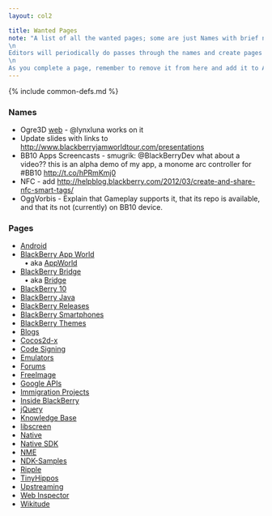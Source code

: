 ```yaml
---
layout: col2

title: Wanted Pages
note: "A list of all the wanted pages; some are just Names with brief notes; some are pages under construction.\
\n
Editors will periodically do passes through the names and create pages that can be edited easily\
\n
As you complete a page, remember to remove it from here and add it to All Pages, Recent Pages and the common-defs map"
---
```

{% include common-defs.md %}

### Names
* Ogre3D [web](http://www.ogre3d.org/) - @lynxluna works on it
* Update slides with links to http://www.blackberryjamworldtour.com/presentations
* BB10 Apps Screencasts - smugrik: @BlackBerryDev what about a video?? this is an alpha demo of my app, a monome arc controller for #BB10 http://t.co/hPRmKmj0
* NFC - add http://helpblog.blackberry.com/2012/03/create-and-share-nfc-smart-tags/
* OggVorbis - Explain that Gameplay supports it, that its repo is available, and that its not (currently) on BB10 device.


### Pages
* [Android](Android.html)
* [BlackBerry App World](BlackBerry_App_World.html)  
&nbsp;&nbsp;&bull; aka [AppWorld](AppWorld.html)
* [BlackBerry Bridge](BlackBerry_Bridge.html)  
&nbsp;&nbsp;&bull; aka [Bridge](Bridge.html)
* [BlackBerry 10](BlackBerry_10.html)
* [BlackBerry Java](BlackBerry_Java.html)
* [BlackBerry Releases](BlackBerry_Releases.html)
* [BlackBerry Smartphones](BlackBerry_Smartphones.html)
* [BlackBerry Themes](BlackBerry_Themes.html)
* [Blogs](Blogs.html)
* [Cocos2d-x](Cocos2d-x.html)
* [Code Signing](Code_Signing.html)
* [Emulators](Emulators.html)
* [Forums](Forums.html)
* [FreeImage](FreeImage.html)
* [Google APIs](Google_APIs.html)
* [Immigration Projects](Immigration_Projects.html)
* [Inside BlackBerry](Inside_BlackBerry.html)
* [jQuery](jQuery.html)
* [Knowledge Base](Knowledge_Base.html)
* [libscreen](libscreen.html)
* [Native](Native.html)
* [Native SDK](Native_SDK.html)
* [NME](NME.html)
* [NDK-Samples](NDK-Samples.html)
* [Ripple](Ripple.html)
* [TinyHippos](TinyHippos.html)
* [Upstreaming](Upstreaming.html)
* [Web Inspector](Web_Inspector.html)
* [Wikitude](Wikitude.html)

